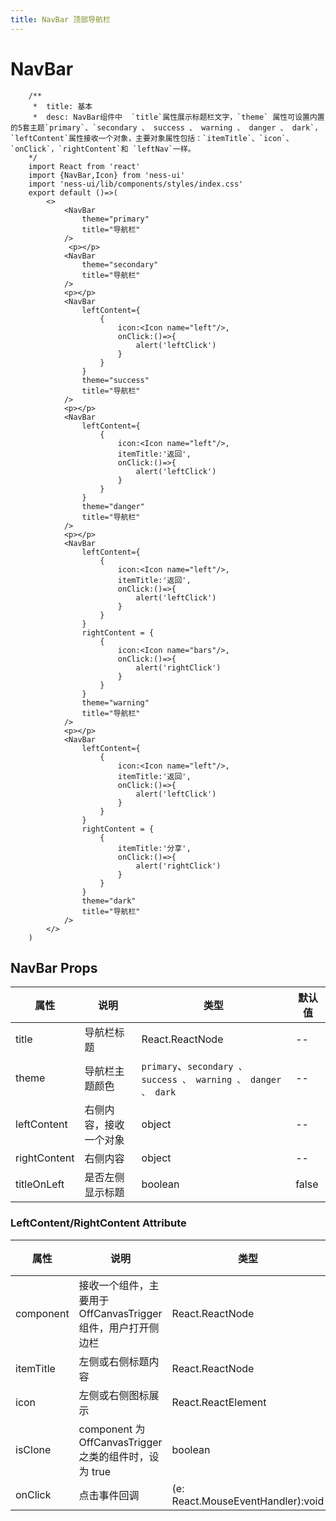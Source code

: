 ```yaml
---
title: NavBar 顶部导航栏
---
```

# NavBar

``` tsx
    /**
     *  title: 基本
     *  desc: NavBar组件中  `title`属性展示标题栏文字，`theme` 属性可设置内置的5套主题`primary`、`secondary 、 success 、 warning 、 danger 、 dark`，`leftContent`属性接收一个对象，主要对象属性包括：`itemTitle`、`icon`、`onClick`，`rightContent`和 `leftNav`一样。
    */
    import React from 'react'
    import {NavBar,Icon} from 'ness-ui'
    import 'ness-ui/lib/components/styles/index.css'
    export default ()=>(
        <>
            <NavBar
                theme="primary" 
                title="导航栏" 
            />
             <p></p>
            <NavBar
                theme="secondary" 
                title="导航栏" 
            />
            <p></p>
            <NavBar 
                leftContent={
                    {
                        icon:<Icon name="left"/>,
                        onClick:()=>{
                            alert('leftClick')
                        }
                    }
                } 
                theme="success" 
                title="导航栏" 
            />
            <p></p>
            <NavBar 
                leftContent={
                    {
                        icon:<Icon name="left"/>,
                        itemTitle:'返回',
                        onClick:()=>{
                            alert('leftClick')
                        }
                    }
                } 
                theme="danger" 
                title="导航栏" 
            />
            <p></p>
            <NavBar 
                leftContent={
                    {
                        icon:<Icon name="left"/>,
                        itemTitle:'返回',
                        onClick:()=>{
                            alert('leftClick')
                        }
                    }
                } 
                rightContent = {
                    {
                        icon:<Icon name="bars"/>,
                        onClick:()=>{
                            alert('rightClick')
                        }
                    }
                }
                theme="warning" 
                title="导航栏" 
            />
            <p></p> 
            <NavBar 
                leftContent={
                    {
                        icon:<Icon name="left"/>,
                        itemTitle:'返回',
                        onClick:()=>{
                            alert('leftClick')
                        }
                    }
                } 
                rightContent = {
                    {
                        itemTitle:'分享',
                        onClick:()=>{
                            alert('rightClick')
                        }
                    }
                }
                theme="dark" 
                title="导航栏" 
            />  
        </>
    )
```

## NavBar Props

属性 | 说明 | 类型 | 默认值
----|-----|------|------
| title        | 导航栏标题   | React.ReactNode | -- | 
| theme | 导航栏主题颜色 | `primary`、`secondary 、 success 、 warning 、 danger 、 dark`   | -- |
| leftContent      |   右侧内容，接收一个对象| object |  --  |
| rightContent      |   右侧内容   | object |  --  |
| titleOnLeft      |   是否左侧显示标题   | boolean |  false  |

### LeftContent/RightContent Attribute

属性 | 说明 | 类型 | 默认值
----|-----|------|------
| component        | 接收一个组件，主要用于OffCanvasTrigger组件，用户打开侧边栏   | React.ReactNode | -- | 
| itemTitle | 左侧或右侧标题内容 | React.ReactNode  | -- |
| icon      |  左侧或右侧图标展示 | React.ReactElement |  --  |
| isClone      |   component 为 OffCanvasTrigger 之类的组件时，设为 true   | boolean |  false |
| onClick      |   点击事件回调   | (e: React.MouseEventHandler):void|  --  |